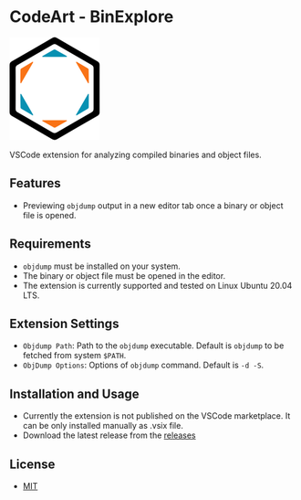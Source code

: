 # CodeArt - BinExplore

![logo](assets/images/logo.png)

VSCode extension for analyzing compiled binaries and object files.

## Features

- Previewing `objdump` output in a new editor tab once a binary or object file is opened.

## Requirements

- `objdump` must be installed on your system.
- The binary or object file must be opened in the editor.
- The extension is currently supported and tested on Linux Ubuntu 20.04 LTS.

## Extension Settings

- `Objdump Path`: Path to the `objdump` executable. Default is `objdump` to be fetched from system `$PATH`.
- `ObjDump Options`: Options of `objdump` command. Default is `-d -S`.

## Installation and Usage
- Currently the extension is not published on the VSCode marketplace. It can be only installed manually as .vsix file.
- Download the latest release from the [releases](TBD)

## License
- [MIT](LICENSE)
